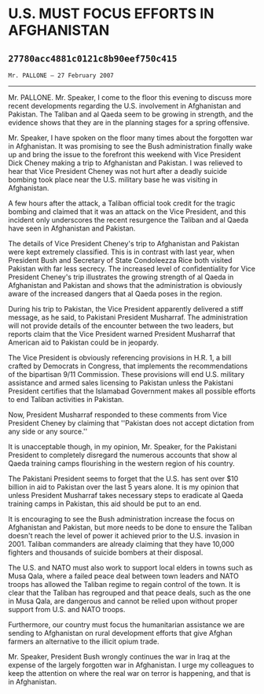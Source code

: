 # U.S. MUST FOCUS EFFORTS IN AFGHANISTAN
## `27780acc4881c0121c8b90eef750c415`
`Mr. PALLONE — 27 February 2007`

---


Mr. PALLONE. Mr. Speaker, I come to the floor this evening to discuss 
more recent developments regarding the U.S. involvement in Afghanistan 
and Pakistan. The Taliban and al Qaeda seem to be growing in strength, 
and the evidence shows that they are in the planning stages for a 
spring offensive.

Mr. Speaker, I have spoken on the floor many times about the 
forgotten war in Afghanistan. It was promising to see the Bush 
administration finally wake up and bring the issue to the forefront 
this weekend with Vice President Dick Cheney making a trip to 
Afghanistan and Pakistan. I was relieved to hear that Vice President 
Cheney was not hurt after a deadly suicide bombing took place near the 
U.S. military base he was visiting in Afghanistan.

A few hours after the attack, a Taliban official took credit for the 
tragic bombing and claimed that it was an attack on the Vice President, 
and this incident only underscores the recent resurgence the Taliban 
and al Qaeda have seen in Afghanistan and Pakistan.

The details of Vice President Cheney's trip to Afghanistan and 
Pakistan were kept extremely classified. This is in contrast with last 
year, when President Bush and Secretary of State Condoleezza Rice both 
visited Pakistan with far less secrecy. The increased level of 
confidentiality for Vice President Cheney's trip illustrates the 
growing strength of al Qaeda in Afghanistan and Pakistan and shows that 
the administration is obviously aware of the increased dangers that al 
Qaeda poses in the region.

During his trip to Pakistan, the Vice President apparently delivered 
a stiff message, as he said, to Pakistani President Musharraf. The 
administration will not provide details of the encounter between the 
two leaders, but reports claim that the Vice President warned President 
Musharraf that American aid to Pakistan could be in jeopardy.

The Vice President is obviously referencing provisions in H.R. 1, a 
bill crafted by Democrats in Congress, that implements the 
recommendations of the bipartisan 9/11 Commission. These provisions 
will end U.S. military assistance and armed sales licensing to Pakistan 
unless the Pakistani President certifies that the Islamabad Government 
makes all possible efforts to end Taliban activities in Pakistan.

Now, President Musharraf responded to these comments from Vice 
President Cheney by claiming that ''Pakistan does not accept dictation 
from any side or any source.''



It is unacceptable though, in my opinion, Mr. Speaker, for the 
Pakistani President to completely disregard the numerous accounts that 
show al Qaeda training camps flourishing in the western region of his 
country.

The Pakistani President seems to forget that the U.S. has sent over 
$10 billion in aid to Pakistan over the last 5 years alone. It is my 
opinion that unless President Musharraf takes necessary steps to 
eradicate al Qaeda training camps in Pakistan, this aid should be put 
to an end.

It is encouraging to see the Bush administration increase the focus 
on Afghanistan and Pakistan, but more needs to be done to ensure the 
Taliban doesn't reach the level of power it achieved prior to the U.S. 
invasion in 2001. Taliban commanders are already claiming that they 
have 10,000 fighters and thousands of suicide bombers at their 
disposal.

The U.S. and NATO must also work to support local elders in towns 
such as Musa Qala, where a failed peace deal between town leaders and 
NATO troops has allowed the Taliban regime to regain control of the 
town. It is clear that the Taliban has regrouped and that peace deals, 
such as the one in Musa Qala, are dangerous and cannot be relied upon 
without proper support from U.S. and NATO troops.

Furthermore, our country must focus the humanitarian assistance we 
are sending to Afghanistan on rural development efforts that give 
Afghan farmers an alternative to the illicit opium trade.

Mr. Speaker, President Bush wrongly continues the war in Iraq at the 
expense of the largely forgotten war in Afghanistan. I urge my 
colleagues to keep the attention on where the real war on terror is 
happening, and that is in Afghanistan.
